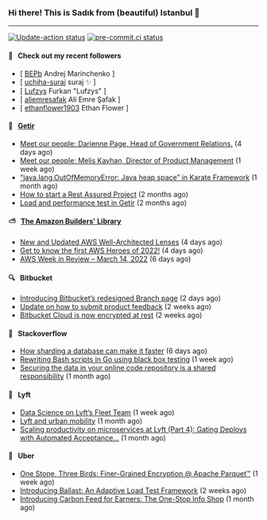 ### Hi there! This is Sadık from (beautiful) Istanbul 👋

---

[![Update-action status](https://github.com/sadikkuzu/sadikkuzu/actions/workflows/sadikkuzu.yml/badge.svg)](https://github.com/sadikkuzu/sadikkuzu/actions/workflows/sadikkuzu.yml)
[![pre-commit.ci status](https://results.pre-commit.ci/badge/github/sadikkuzu/sadikkuzu/master.svg)](https://results.pre-commit.ci/latest/github/sadikkuzu/sadikkuzu/master)

#### 🔭 &nbsp; Check out my recent followers

- [ [BEPb](https://github.com/BEPb) Andrej Marinchenko ]
- [ [uchiha-suraj](https://github.com/uchiha-suraj) suraj ✨  ]
- [ [Lufzys](https://github.com/Lufzys) Furkan &#34;Lufzys&#34; ]
- [ [aliemresafak](https://github.com/aliemresafak) Ali Emre Şafak ]
- [ [ethanflower1903](https://github.com/ethanflower1903) Ethan Flower ]


#### 🚀 &nbsp; [Getir](https://technology.getir.com)

- [Meet our people: Darienne Page, Head of Government Relations.](https://medium.com/getir/meet-our-people-darienne-page-head-of-government-relations-585f4b50b26d?source=rss----5138a1e0a250---4) (4 days ago)
- [Meet our people: Melis Kayhan, Director of Product Management](https://medium.com/getir/meet-our-people-melis-kayhan-director-of-product-management-27e8f9913648?source=rss----5138a1e0a250---4) (1 week ago)
- [“java.lang.OutOfMemoryError: Java heap space” in Karate Framework](https://medium.com/getir/java-lang-outofmemoryerror-java-heap-space-in-karate-framework-dc5ad83fcd1b?source=rss----5138a1e0a250---4) (1 month ago)
- [How to start a Rest Assured Project](https://medium.com/getir/how-to-start-a-rest-assured-project-d599181ca855?source=rss----5138a1e0a250---4) (2 months ago)
- [Load and performance test in Getir](https://medium.com/getir/load-and-performance-test-in-getir-3bc5bf57b1e2?source=rss----5138a1e0a250---4) (2 months ago)


#### ⛅ &nbsp; [The Amazon Builders' Library](https://aws.amazon.com/builders-library/)

- [New and Updated AWS Well-Architected Lenses](https://aws.amazon.com/blogs/aws/new-and-updated-aws-well-architected-lenses/) (4 days ago)
- [Get to know the first AWS Heroes of 2022!](https://aws.amazon.com/blogs/aws/get-to-know-the-first-aws-heroes-of-2022/) (4 days ago)
- [AWS Week in Review – March 14, 2022](https://aws.amazon.com/blogs/aws/aws-week-in-review-march-14-2022/) (6 days ago)


#### 🔍 &nbsp; Bitbucket

- [Introducing Bitbucket’s redesigned Branch page](https://bitbucket.org/blog/introducing-bitbuckets-redesigned-branch-page) (2 days ago)
- [Update on how to submit product feedback](https://bitbucket.org/blog/update-on-how-to-submit-product-feedback) (2 weeks ago)
- [Bitbucket Cloud is now encrypted at rest](https://bitbucket.org/blog/bitbucket-cloud-is-encrypted-at-rest) (2 weeks ago)


#### 📰 &nbsp; Stackoverflow

- [How sharding a database can make it faster](https://stackoverflow.blog/2022/03/14/how-sharding-a-database-can-make-it-faster/) (6 days ago)
- [Rewriting Bash scripts in Go using black box testing](https://stackoverflow.blog/2022/03/09/rewriting-bash-scripts-in-go-using-black-box-testing/) (1 week ago)
- [Securing the data in your online code repository is a shared responsibility](https://stackoverflow.blog/2022/01/24/securing-the-data-in-your-online-code-repository-is-a-shared-responsibility/) (1 month ago)

#### 🚕 &nbsp; Lyft

- [Data Science on Lyft’s Fleet Team](https://eng.lyft.com/data-science-on-lyfts-fleet-team-141c594f656b?source=rss----25cd379abb8---4) (1 week ago)
- [Lyft and urban mobility](https://eng.lyft.com/lyft-and-urban-mobility-acf7a7571031?source=rss----25cd379abb8---4) (1 month ago)
- [Scaling productivity on microservices at Lyft (Part 4): Gating Deploys with Automated Acceptance…](https://eng.lyft.com/scaling-productivity-on-microservices-at-lyft-part-4-gating-deploys-with-automated-acceptance-4417e0ebc274?source=rss----25cd379abb8---4) (1 month ago)

#### 🚕 &nbsp; Uber

- [One Stone, Three Birds:  Finer-Grained Encryption @ Apache Parquet™](https://eng.uber.com/one-stone-three-birds-finer-grained-encryption-apache-parquet/) (1 week ago)
- [Introducing Ballast: An Adaptive Load Test Framework](https://eng.uber.com/introducing-ballast-an-adaptive-load-test-framework/) (2 weeks ago)
- [Introducing Carbon Feed for Earners: The One-Stop Info Shop](https://eng.uber.com/introducing-carbon-feed-for-earners-the-one-stop-info-shop/) (1 month ago)
